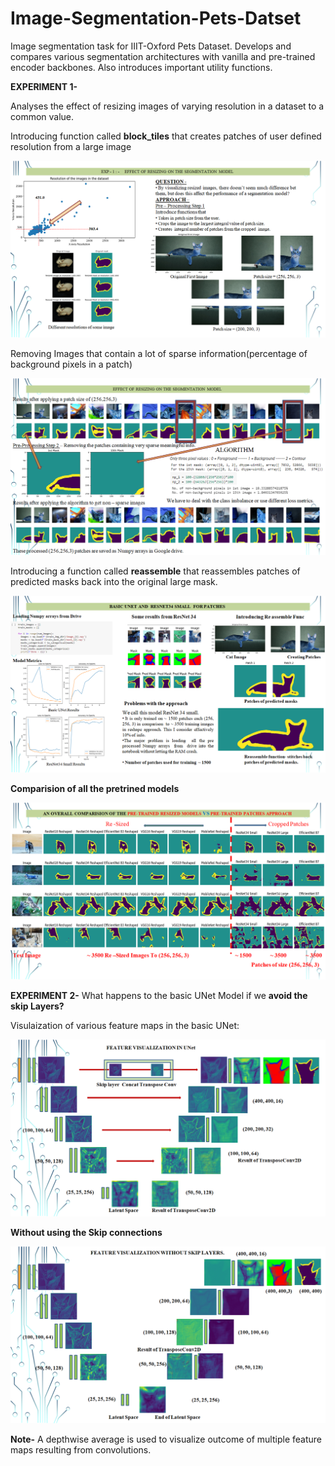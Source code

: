 # Image-Segmentation-Pets-Datset
Image segmentation task for IIIT-Oxford Pets Dataset. Develops and compares various segmentation architectures with vanilla and pre-trained encoder backbones. Also introduces important utility functions.

**EXPERIMENT 1-**

Analyses the effect of resizing images of varying resolution in a dataset to a common value.

Introducing function called **block_tiles** that creates patches of user defined resolution from a large image

![Part 1](https://github.com/Khalid-Rafiq-01/Image-Segmentation-Pets-Datset/blob/main/Images/Screenshot%20(17).png)

Removing Images that contain a lot of sparse information(percentage of background pixels in a patch)

![part 2](https://github.com/Khalid-Rafiq-01/Image-Segmentation-Pets-Datset/blob/main/Images/Screenshot%20(18).png)

Introducing a function called **reassemble** that reassembles patches of predicted masks back into the original large mask.

![Part 3](https://github.com/Khalid-Rafiq-01/Image-Segmentation-Pets-Datset/blob/main/Images/Screenshot%20(19).png)


**Comparision of all the pretrined models**

![ReSize VS Patches](https://github.com/Khalid-Rafiq-01/Image-Segmentation-Pets-Datset/blob/main/Images/Screenshot%20(20).png)



**EXPERIMENT 2-**
What happens to the basic UNet Model if we **avoid the skip Layers?** 

Visulaization of various feature maps in the basic UNet:

![Basic UNet Visualization](https://github.com/Khalid-Rafiq-01/Image-Segmentation-Pets-Datset/blob/main/Images/Screenshot%20(21).png)

**Without using the Skip connections**

![Without Skip Connection](https://github.com/Khalid-Rafiq-01/Image-Segmentation-Pets-Datset/blob/main/Images/Screenshot%20(22).png)

**Note-** A depthwise average is used to visualize outcome of multiple feature maps resulting from convolutions.
